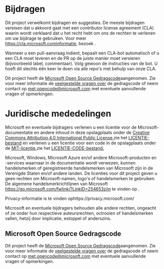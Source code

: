 # <a name="contributing"></a>Bijdragen

Dit project verwelkomt bijdragen en suggesties.  De meeste bijdragen vereisen dat u akkoord gaat met een contributor license agreement (CLA) waarin wordt verklaard dat u het recht hebt om ons de rechten te verlenen om uw bijdrage te gebruiken. Voor meer https://cla.microsoft.cominformatie, bezoek .

Wanneer u een pull-aanvraag indient, bepaalt een CLA-bot automatisch of u een CLA moet leveren en de PR op de juiste manier moet versieren (bijvoorbeeld label, commentaar). Volg gewoon de instructies van de bot. U hoeft dit slechts één keer te doen via alle repo's met behulp van onze CLA.

Dit project heeft de [Microsoft Open Source Gedragscode](https://opensource.microsoft.com/codeofconduct/)aangenomen.
Zie voor meer informatie de [veelgestelde vragen over](https://opensource.microsoft.com/codeofconduct/faq/) de gedragscode of neem contact op [met opencode@microsoft.com](mailto:opencode@microsoft.com) met eventuele aanvullende vragen of opmerkingen.

# <a name="legal-notices"></a>Juridische mededelingen

Microsoft en eventuele bijdragers verlenen u een licentie voor de Microsoft-documentatie en andere inhoud in deze opslagplaats onder de [Creative Commons Attribution 4.0 International Public License,](https://creativecommons.org/licenses/by/4.0/legalcode)zie het [LICENTIE-bestand](LICENSE) en verlenen u een licentie voor een code in de opslagplaats onder de [MIT-licentie,](https://opensource.org/licenses/MIT)zie het [LICENTIE-CODE-bestand.](LICENSE-CODE)

Microsoft, Windows, Microsoft Azure en/of andere Microsoft-producten en -services waarnaar in de documentatie wordt verwezen, kunnen handelsmerken of geregistreerde handelsmerken van Microsoft zijn in de Verenigde Staten en/of andere landen.
De licenties voor dit project geven u geen rechten om Microsoft-namen, logo's of handelsmerken te gebruiken.
De algemene handelsmerkrichtlijnen van Microsoft https://go.microsoft.com/fwlink/?LinkID=254653zijn te vinden op .

Privacy-informatie is te vinden ophttps://privacy.microsoft.com/

Microsoft en eventuele bijdragers behouden alle andere rechten, ongeacht of ze onder hun respectieve auteursrechten, octrooien of handelsmerken vallen, hetzij door implicatie, estoppel of anderszins.

## <a name="microsoft-open-source-code-of-conduct"></a>Microsoft Open Source Gedragscode
Dit project heeft de [Microsoft Open Source Gedragscode](https://opensource.microsoft.com/codeofconduct/)aangenomen.
Zie voor meer informatie de [veelgestelde vragen over](https://opensource.microsoft.com/codeofconduct/faq/) de gedragscode of neem contact op [met opencode@microsoft.com](mailto:opencode@microsoft.com) met eventuele aanvullende vragen of opmerkingen.
